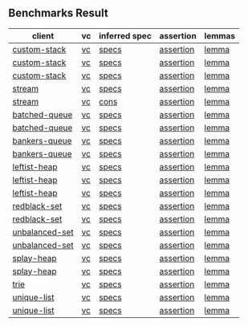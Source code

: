 ## Benchmarks Result

| client | vc    | inferred spec | assertion |  lemmas |
|--------|-------|---------------|-----------|---------|
| [custom-stack](./custom-stack.md#prog) | [vc](./custom-stack.md#vc) |[specs](./custom-stack.md#specs)|          [assertion](./custom-stack.md#assertion-1) |    [lemma](./custom-stack.md#lemma-1)         |
| [custom-stack](./custom-stack.md#prog) | [vc](./custom-stack.md#vc) |[specs](./custom-stack.md#specs)|          [assertion](./custom-stack.md#assertion-2) |    [lemma](./custom-stack.md#lemma-2)         |
| [custom-stack](./custom-stack.md#prog) | [vc](./custom-stack.md#vc) |[specs](./custom-stack.md#specs)|          [assertion](./custom-stack.md#assertion-3) |    [lemma](./custom-stack.md#lemma-3)         |
| [stream](./stream.md#prog) | [vc](./stream.md#vc) |[specs](./stream.md#specs) | [assertion](./stream.md#assertion-1) |    [lemma](./stream.md#lemma-1)         |
| [stream](./stream.md#prog) | [vc](./stream.md#vc) |[cons](./stream.md#libs-cons) | [assertion](./stream.md#assertion-2) |    [lemma](./stream.md#lemma-2)         |
| [batched-queue](./batched-queue.md#prog) | [vc](./batched-queue.md#vc) |[specs](./batched-queue.md/specs)| [assertion](./batched-queue.md#assertion-1) |    [lemma](./batched-queue.md#lemma-1)         |
| [batched-queue](./batched-queue.md#prog) | [vc](./batched-queue.md#vc) |[specs](./batched-queue.md/specs)| [assertion](./batched-queue.md#assertion-2) |    [lemma](./batched-queue.md#lemma-2)         |
| [bankers-queue](./bankers-queue.md#prog) | [vc](./bankers-queue.md#vc) |[specs](./bankers-queue.md#specs)| [assertion](./bankers-queue.md#assertion-1) |    [lemma](./bankers-queue.md#lemma-1)         |
| [bankers-queue](./bankers-queue.md#prog) | [vc](./bankers-queue.md#vc) |[specs](./bankers-queue.md#specs)| [assertion](./bankers-queue.md#assertion-2) |    [lemma](./bankers-queue.md#lemma-2)         |
| [leftist-heap](./leftist-heap.md#prog) | [vc](./leftist-heap.md#vc) |[specs](./leftist-heap.md#specs)| [assertion](./leftist-heap.md#assertion-1) |    [lemma](./leftist-heap.md#lemma-1)         |
| [leftist-heap](./leftist-heap.md#prog) | [vc](./leftist-heap.md#vc) |[specs](./leftist-heap.md#specs)| [assertion](./leftist-heap.md#assertion-2) |    [lemma](./leftist-heap.md#lemma-2)         |
| [leftist-heap](./leftist-heap.md#prog) | [vc](./leftist-heap.md#vc) |[specs](./leftist-heap.md#specs)| [assertion](./leftist-heap.md#assertion-3) |    [lemma](./leftist-heap.md#lemma-3)         |
| [redblack-set](./redblack-set.md#prog) | [vc](./redblack-set.md#vc) |[specs](./redblack-set.md#specs)| [assertion](./redblack-set.md#assertion-1) |    [lemma](./redblack-set.md#lemma-1)         |
| [redblack-set](./redblack-set.md#prog) | [vc](./redblack-set.md#vc) |[specs](./redblack-set.md#specs)| [assertion](./redblack-set.md#assertion-2) |    [lemma](./redblack-set.md#lemma-2)         |
| [unbalanced-set](./unbalanced-set.md#prog) | [vc](./unbalanced-set.md#vc) |[specs](./unbalanced-set.md#specs)| [assertion](./unbalanced-set.md#assertion-1) |    [lemma](./unbalanced-set.md#lemma-1)         |
| [unbalanced-set](./unbalanced-set.md#prog) | [vc](./unbalanced-set.md#vc) |[specs](./unbalanced-set.md#specs)| [assertion](./unbalanced-set.md#assertion-2) |    [lemma](./unbalanced-set.md#lemma-2)         |
| [splay-heap](./splay-heap.md#prog) | [vc](./splay-heap.md#vc) |[specs](./splay-heap.md#specs)| [assertion](./splay-heap.md#assertion-1) |    [lemma](./splay-heap.md#lemma-1)         |
| [splay-heap](./splay-heap.md#prog) | [vc](./splay-heap.md#vc) |[specs](./splay-heap.md#specs)| [assertion](./splay-heap.md#assertion-2) |    [lemma](./splay-heap.md#lemma-2)         |
| [trie](./trie.md#prog) | [vc](./trie.md#vc) |[specs](./trie.md#specs)| [assertion](./trie.md#assertion-1) |    [lemma](./trie.md#lemma-1)         |
| [unique-list](./unique-list.md#prog) | [vc](./unique-list.md#vc) |[specs](./unique-list.md#specs)| [assertion](./unique-list.md#assertion-1) |    [lemma](./unique-list.md#lemma-1) |
| [unique-list](./unique-list.md#prog) | [vc](./unique-list.md#vc) |[specs](./unique-list.md#specs)| [assertion](./unique-list.md#assertion-2) |    [lemma](./unique-list.md#lemma-2) |
